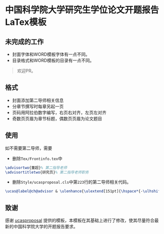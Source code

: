 # 中国科学院大学研究生学位论文开题报告LaTex模板

## 未完成的工作
+ 封面字体和WORD模板字体有一点不同。
+ 目录格式和WORD模板的目录有一点不同。

> 欢迎PR。

## 格式
+ 封面添加第二导师相关信息
+ 分章节撰写时每章另起一页
+ 页码用阿拉伯数字编写，右页右对齐，左页左对齐
+ 奇数页页眉为章节标题，偶数页页眉为论文题目

## 使用

如不需要第二导师，需要
+ 删除`Tex/Frontinfo.tex`中
```latex
\advisortwo{董超}% 第二指导老师
\advisortitletwo{研究员}% 第二指导老师职务
```
+ 删除`Style/ucasproposal.cls`中第`223`行的第二导师相关代码。
```latex
\ucas@label@ch@advisor & \ulenhance{\ulextend[151pt]{\hspace*{-\ulhshift}\ucas@value@ch@advisortwo}}\ucas@label@ch@advisortitle\ulenhance{\ulextend[170pt]{\hspace*{-\ulhshift}\ucas@value@ch@advisortitletwo}}\\
```

## 致谢
感谢 [ucasproposal](https://github.com/mohuangrui/ucasproposal) 提供的模板，本模板在其基础上进行了修改，使其尽量符合最新的中国科学院大学的开题报告要求。

